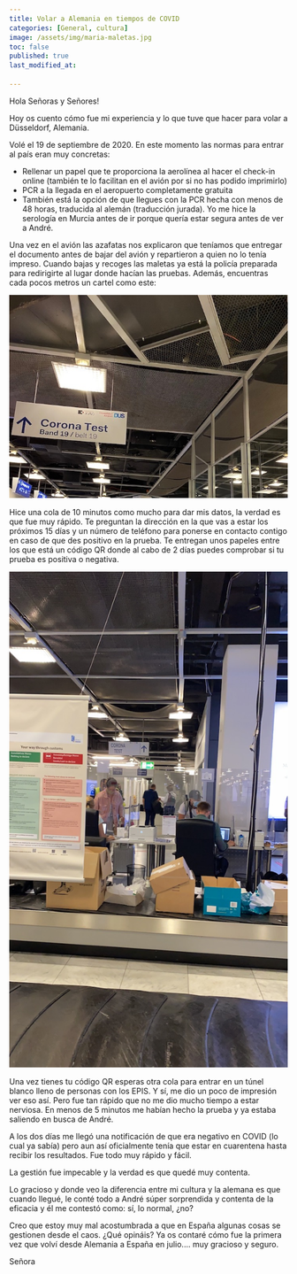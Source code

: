 ```yaml
---
title: Volar a Alemania en tiempos de COVID
categories: [General, cultura]
image: /assets/img/maria-maletas.jpg 
toc: false
published: true
last_modified_at: 

---
```

Hola Señoras y Señores! 

Hoy os cuento cómo fue mi experiencia y lo que tuve que hacer para volar a Düsseldorf, Alemania. 

Volé el 19 de septiembre de 2020. En este momento las normas para entrar al país eran muy concretas: 

- Rellenar un papel que te proporciona la aerolínea al hacer el check-in online (también te lo facilitan en el avión por si no has podido imprimirlo)
- PCR a la llegada en el aeropuerto completamente gratuita 
- También está la opción de que llegues con la PCR hecha con menos de 48 horas, traducida al alemán (traducción jurada). Yo me hice la serología en Murcia antes de ir porque quería estar segura antes de ver a André. 

Una vez en el avión las azafatas nos explicaron que teníamos que entregar el documento antes de bajar del avión y repartieron a quien no lo tenía impreso. Cuando bajas y recoges las maletas ya está la policía preparada para redirigirte al lugar donde hacían las pruebas. Además, encuentras cada pocos metros un cartel como este:

![Ready to go](assets/img/corona-test.jpg)   

Hice una cola de 10 minutos como mucho para dar mis datos, la verdad es que fue muy rápido. Te preguntan la dirección en la que vas a estar los próximos 15 días y un número de teléfono para ponerse en contacto contigo en caso de que des positivo en la prueba. Te entregan unos papeles entre los que está un código QR donde al cabo de 2 días puedes comprobar si tu prueba es positiva o negativa.

![Aquí te toman los datos](assets/img/covid-tunel.jpg) 

Una vez tienes tu código QR esperas otra cola para entrar en un túnel blanco lleno de personas con los EPIS. Y sí, me dio un poco de impresión ver eso así. Pero fue tan rápido que no me dio mucho tiempo a estar nerviosa. En menos de 5 minutos me habían hecho la prueba y ya estaba saliendo en busca de André. 

A los dos días me llegó una notificación de que era negativo en COVID (lo cual ya sabía) pero aun así oficialmente tenía que estar en cuarentena hasta recibir los resultados. Fue todo muy rápido y fácil. 

La gestión fue impecable y la verdad es que quedé muy contenta. 

Lo gracioso y donde veo la diferencia entre mi cultura y la alemana es que cuando llegué, le conté todo a André súper sorprendida y contenta de la eficacia y él me contestó como: sí, lo normal, ¿no? 

Creo que estoy muy mal acostumbrada a que en España algunas cosas se gestionen desde el caos. ¿Qué opináis? Ya os contaré cómo fue la primera vez que volví desde Alemania a España en julio.... muy gracioso y seguro. 

Señora
